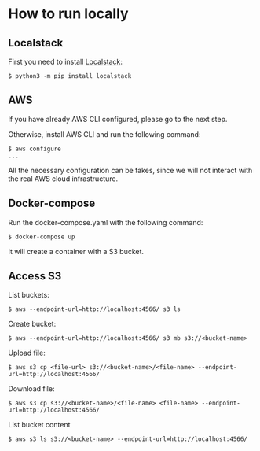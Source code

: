 # How to run locally

## Localstack

First you need to install [Localstack](https://docs.localstack.cloud/):

```shell
$ python3 -m pip install localstack
```

## AWS

If you have already AWS CLI configured, please go to the next step.

Otherwise, install AWS CLI and run the following command:

```shell
$ aws configure
...
```

All the necessary configuration can be fakes, since we will not interact with the real AWS cloud infrastructure.

## Docker-compose

Run the docker-compose.yaml with the following command:

```shell
$ docker-compose up
```

It will create a container with a S3 bucket.

## Access S3

List buckets:

```shell
$ aws --endpoint-url=http://localhost:4566/ s3 ls
```

Create bucket:

```shell
$ aws --endpoint-url=http://localhost:4566/ s3 mb s3://<bucket-name>
```

Upload file:

```shell
$ aws s3 cp <file-url> s3://<bucket-name>/<file-name> --endpoint-url=http://localhost:4566/
```

Download file:

```shell
$ aws s3 cp s3://<bucket-name>/<file-name> <file-name> --endpoint-url=http://localhost:4566/
```

List bucket content

```shell
$ aws s3 ls s3://<bucket-name> --endpoint-url=http://localhost:4566/
```
